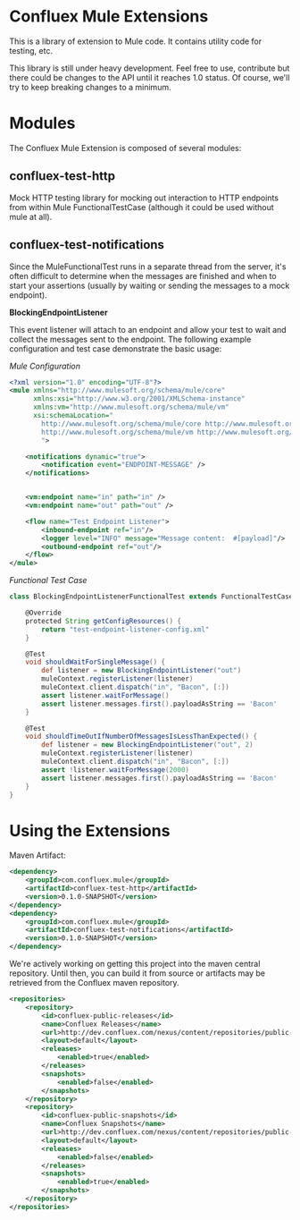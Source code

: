 # Confluex Mule Extensions

This is a library of extension to Mule code. It contains utility code for testing, etc.

This library is still under heavy development. Feel free to use, contribute but there could be changes to
the API until it reaches 1.0 status. Of course, we'll try to keep breaking changes to a minimum.

# Modules

The Confluex Mule Extension is composed of several modules:

## confluex-test-http

Mock HTTP testing library for mocking out interaction to HTTP endpoints from within Mule FunctionalTestCase (although
it could be used without mule at all).

<script src="http://gist-it.appspot.com/https://github.com/Confluex/confluex-mule-extensions/blob/master/confluex-functional-test/src/test/groovy/com/confluex/mule/test/functional/BlockingEndpointListenerFunctionalTest.groovy">
</script>


## confluex-test-notifications

Since the MuleFunctionalTest runs in a separate thread from the server, it's often
difficult to determine when the messages are finished and when to start your assertions (usually by waiting or
sending the messages to a mock endpoint).

**BlockingEndpointListener**

This event listener will attach to an endpoint and allow your test to wait and collect the messages sent to the endpoint.
The following example configuration and test case demonstrate the basic usage:

_Mule Configuration_


```xml
<?xml version="1.0" encoding="UTF-8"?>
<mule xmlns="http://www.mulesoft.org/schema/mule/core"
      xmlns:xsi="http://www.w3.org/2001/XMLSchema-instance"
      xmlns:vm="http://www.mulesoft.org/schema/mule/vm"
      xsi:schemaLocation="
        http://www.mulesoft.org/schema/mule/core http://www.mulesoft.org/schema/mule/core/current/mule.xsd
        http://www.mulesoft.org/schema/mule/vm http://www.mulesoft.org/schema/mule/vm/current/mule-vm.xsd
        ">

    <notifications dynamic="true">
        <notification event="ENDPOINT-MESSAGE" />
    </notifications>


    <vm:endpoint name="in" path="in" />
    <vm:endpoint name="out" path="out" />

    <flow name="Test Endpoint Listener">
        <inbound-endpoint ref="in"/>
        <logger level="INFO" message="Message content:  #[payload]"/>
        <outbound-endpoint ref="out"/>
    </flow>
</mule>
```

_Functional Test Case_

```groovy
class BlockingEndpointListenerFunctionalTest extends FunctionalTestCase {

    @Override
    protected String getConfigResources() {
        return "test-endpoint-listener-config.xml"
    }

    @Test
    void shouldWaitForSingleMessage() {
        def listener = new BlockingEndpointListener("out")
        muleContext.registerListener(listener)
        muleContext.client.dispatch("in", "Bacon", [:])
        assert listener.waitForMessage()
        assert listener.messages.first().payloadAsString == 'Bacon'
    }

    @Test
    void shouldTimeOutIfNumberOfMessagesIsLessThanExpected() {
        def listener = new BlockingEndpointListener("out", 2)
        muleContext.registerListener(listener)
        muleContext.client.dispatch("in", "Bacon", [:])
        assert !listener.waitForMessage(2000)
        assert listener.messages.first().payloadAsString == 'Bacon'
    }
}
```

# Using the Extensions

Maven Artifact:

```xml
<dependency>
    <groupId>com.confluex.mule</groupId>
    <artifactId>confluex-test-http</artifactId>
    <version>0.1.0-SNAPSHOT</version>
</dependency>
<dependency>
    <groupId>com.confluex.mule</groupId>
    <artifactId>confluex-test-notifications</artifactId>
    <version>0.1.0-SNAPSHOT</version>
</dependency>
```

We're actively working on getting this project into the maven central repository. Until then, you can build it from
source or artifacts may be retrieved from the Confluex maven repository.

```xml
<repositories>
	<repository>
		<id>confluex-public-releases</id>
		<name>Confluex Releases</name>
		<url>http://dev.confluex.com/nexus/content/repositories/public-releases/</url>
		<layout>default</layout>
		<releases>
			<enabled>true</enabled>
		</releases>
		<snapshots>
			<enabled>false</enabled>
		</snapshots>
	</repository>
	<repository>
		<id>confluex-public-snapshots</id>
		<name>Confluex Snapshots</name>
		<url>http://dev.confluex.com/nexus/content/repositories/public-snapshots/</url>
		<layout>default</layout>
		<releases>
			<enabled>false</enabled>
		</releases>
		<snapshots>
			<enabled>true</enabled>
		</snapshots>
	</repository>
</repositories>
```